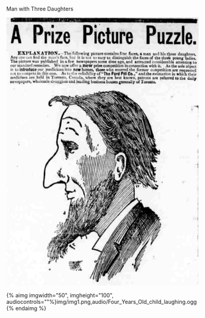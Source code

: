 Man with Three Daughters

![](/assets/Ford-pills-picture-puzzle.png)

{% aimg imgwidth="50", imgheight="100", audiocontrols=""%}img/img1.png,audio/Four_Years_Old_child_laughing.ogg{% endaimg %}

